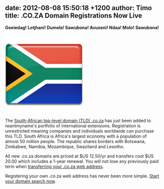 date: 2012-08-08 15:50:18 +1200
author: Timo
title: .CO.ZA Domain Registrations Now Live
----

**Goeiedag! Lotjhani! Dumela! Sawubona! Avuxeni! Ndaa! Molo! Sawubona!**

![Flag South Africa](/media/2012-08-08-South-Africa-Flag-256.png)

The [South-African top-level domain (TLD) .co.za](https://iwantmyname.com/domains/co.za-south-african-domain-name-registration-for-south-africa) has just been added to iwantmyname's portfolio of international extensions. Registration is unrestricted meaning companies and individuals worldwide can purchase this TLD. South Africa is Africa's largest economy with a population of almost 50 million people. The republic shares borders with Botswana, Zimbabwe, Namibia, Mozambique, Swaziland and Lesotho.

All new .co.za domains are priced at $US 12.50/yr and transfers cost $US 20.00 which includes a 1-year renewal. You will not lose any previously paid term when [transferring your .co.za web address](https://iwantmyname.com/domains/co.za-domain-registrar-transfer-south-africa).

Registering your own .co.za web address has never been more simple. [Start your domain search now](https://iwantmyname.com).
